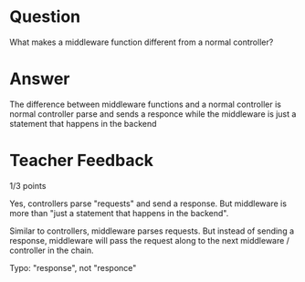 # Question

What makes a middleware function different from a normal controller?

# Answer
The difference between middleware functions and a normal controller is normal controller parse and sends a responce 
while the middleware is just a statement that happens in the backend

# Teacher Feedback

1/3 points

Yes, controllers parse "requests" and send a response. But middleware is more than "just a statement that happens in the backend". 

Similar to controllers, middleware parses requests. But instead of sending a response, middleware will pass the request along to the next middleware / controller in the chain.

Typo: "response", not "responce"